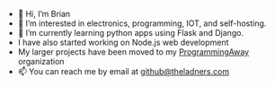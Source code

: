 - 👋 Hi, I’m Brian
- 👀 I’m interested in electronics, programming, IOT, and self-hosting.
- 🌱 I’m currently learning python apps using Flask and Django.
- I have also started working on Node.js web development
- My larger projects have been moved to my [ProgrammingAway](https://github.com/ProgrammingAway) organization
- 📫 You can reach me by email at github@theladners.com

<!---
bjladner/bjladner is a ✨ special ✨ repository because its `README.md` (this file) appears on your GitHub profile.
You can click the Preview link to take a look at your changes.
--->
